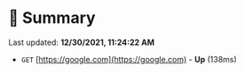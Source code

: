 # 📖 Summary
Last updated: **12/30/2021, 11:24:22 AM**

- `GET` [https://google.com](https://google.com) - **Up** (138ms)
